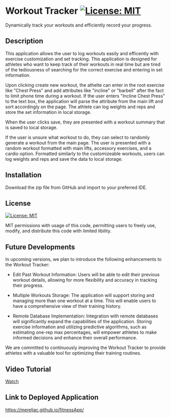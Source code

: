 # Workout Tracker [![License: MIT](https://img.shields.io/badge/License-MIT-yellow.svg)](https://opensource.org/licenses/MIT)
Dynamically track your workouts and efficiently record your progress.

 ## Description 
 This application allows the user to log workouts easily and efficently with exercise customization and set tracking. This application is designed for athletes who want to keep track of their workouts in real time but are tired of the tediousness of searching for the correct exercise and entering in set information. 

 Upon clicking create new workout, the athelte can enter in the root exercise like "Chest Press" and add attributes like "incline" or "barbell" after the fact to limit phone time during a workout. If the user enters "Incline Chest Press" to the text box, the application will parse the attribute from the main lift and sort accordingly on the page. The athlete can log weights and reps and store the set information in local storage. 

 When the user clicks save, they are presented with a workout summary that is saved to local storage. 

 If the user is unsure what workout to do, they can select to randomly generate a workout from the main page. The user is presented with a random workout formatted with main lifts, accessory exercises, and a cardio option. Formatted similarly to the customizeable workouts, users can log weights and reps and save the data to local storage. 

## Installation
Download the zip file from GitHub and import to your preferred IDE.

## License 
[![License: MIT](https://img.shields.io/badge/License-MIT-yellow.svg)](https://opensource.org/licenses/MIT)

MIT permissions with usage of this code, permitting users to freely use, modify, and distribute this code with limited libility.

 ## Future Developments 
In upcoming versions, we plan to introduce the following enhancements to the Workout Tracker:

- Edit Past Workout Information: Users will be able to edit their previous workout details, allowing for more flexibility and accuracy in tracking their progress.

- Multiple Workouts Storage: The application will support storing and managing more than one workout at a time. This will enable users to have a comprehensive view of their training history.

- Remote Database Implementation: Integration with remote databases will significantly expand the capabilities of the application. Storing exercise information and utilizing predictive algorithms, such as estimating one-rep max percentages, will empower athletes to make informed decisions and enhance their overall performance.

We are committed to continuously improving the Workout Tracker to provide athletes with a valuable tool for optimizing their training routines.

 ## Video Tutorial
 [Watch](https://drive.google.com/file/d/1RWeCh3zzZXP472Lq2d843py4OwK7tcDZ/view)
 
 ## Link to Deployed Application 
https://mereljac.github.io/fitnessApp/

